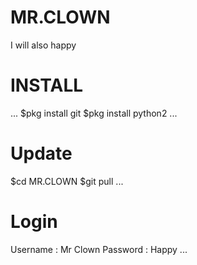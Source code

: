 # MR.CLOWN
I will also happy
# INSTALL
...
$pkg install git
$pkg install python2 
...
# Update
$cd MR.CLOWN
$git pull
...
# Login
Username : Mr Clown
Password : Happy
...
